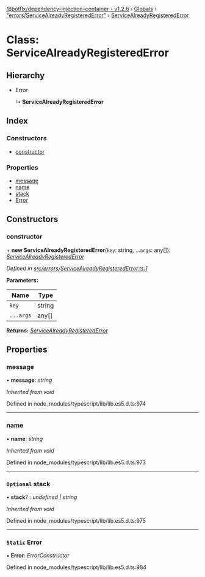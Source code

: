 [@botflx/dependency-injection-container - v1.2.6](../README.md) › [Globals](../globals.md) › ["errors/ServiceAlreadyRegisteredError"](../modules/_errors_servicealreadyregisterederror_.md) › [ServiceAlreadyRegisteredError](_errors_servicealreadyregisterederror_.servicealreadyregisterederror.md)

# Class: ServiceAlreadyRegisteredError

## Hierarchy

* Error

  ↳ **ServiceAlreadyRegisteredError**

## Index

### Constructors

* [constructor](_errors_servicealreadyregisterederror_.servicealreadyregisterederror.md#constructor)

### Properties

* [message](_errors_servicealreadyregisterederror_.servicealreadyregisterederror.md#message)
* [name](_errors_servicealreadyregisterederror_.servicealreadyregisterederror.md#name)
* [stack](_errors_servicealreadyregisterederror_.servicealreadyregisterederror.md#optional-stack)
* [Error](_errors_servicealreadyregisterederror_.servicealreadyregisterederror.md#static-error)

## Constructors

###  constructor

\+ **new ServiceAlreadyRegisteredError**(`key`: string, ...`args`: any[]): *[ServiceAlreadyRegisteredError](_errors_servicealreadyregisterederror_.servicealreadyregisterederror.md)*

*Defined in [src/errors/ServiceAlreadyRegisteredError.ts:1](https://github.com/botflux/dependency-injection-container/blob/abdfa59/src/errors/ServiceAlreadyRegisteredError.ts#L1)*

**Parameters:**

Name | Type |
------ | ------ |
`key` | string |
`...args` | any[] |

**Returns:** *[ServiceAlreadyRegisteredError](_errors_servicealreadyregisterederror_.servicealreadyregisterederror.md)*

## Properties

###  message

• **message**: *string*

*Inherited from void*

Defined in node_modules/typescript/lib/lib.es5.d.ts:974

___

###  name

• **name**: *string*

*Inherited from void*

Defined in node_modules/typescript/lib/lib.es5.d.ts:973

___

### `Optional` stack

• **stack**? : *undefined | string*

*Inherited from void*

Defined in node_modules/typescript/lib/lib.es5.d.ts:975

___

### `Static` Error

▪ **Error**: *ErrorConstructor*

Defined in node_modules/typescript/lib/lib.es5.d.ts:984
